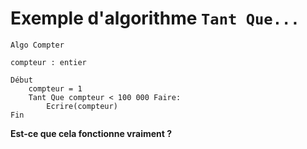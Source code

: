 # Exemple d'algorithme `Tant Que...`

```
Algo Compter

compteur : entier

Début
    compteur = 1
    Tant Que compteur < 100 000 Faire:
        Ecrire(compteur)
Fin
```

**Est-ce que cela fonctionne vraiment ?**
